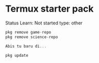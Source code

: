 # Termux starter pack

Status Learn: Not started
type: other

```jsx
pkg remove game-repo
pkg remove science-repo

Abis tu baru di... 

pkg update
```